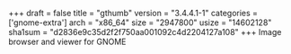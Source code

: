 +++
draft = false
title = "gthumb"
version = "3.4.4.1-1"
categories = ['gnome-extra']
arch = "x86_64"
size = "2947800"
usize = "14602128"
sha1sum = "d2836e9c35d2f2f750aa001092c4d2204127a108"
+++
Image browser and viewer for GNOME